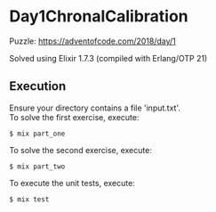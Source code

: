 # Day1ChronalCalibration

Puzzle:
https://adventofcode.com/2018/day/1

Solved using Elixir 1.7.3 (compiled with Erlang/OTP 21)

## Execution

Ensure your directory contains a file 'input.txt'.  
To solve the first exercise, execute:

```
$ mix part_one
```

To solve the second exercise, execute:

```
$ mix part_two
```

To execute the unit tests, execute:

```
$ mix test
```
